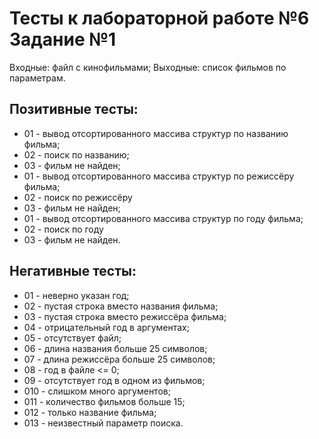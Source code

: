 # Тесты к лабораторной работе №6 Задание №1

Входные: файл с кинофильмами;
Выходные: список фильмов по параметрам.

## Позитивные тесты:

- 01 - вывод отсортированного массива структур по названию фильма;
- 02 - поиск по названию;
- 03 - фильм не найден;
- 01 - вывод отсортированного массива структур по режиссёру фильма;
- 02 - поиск по режиссёру
- 03 - фильм не найден;
- 01 - вывод отсортированного массива структур по году фильма;
- 02 - поиск по году
- 03 - фильм не найден.

## Негативные тесты:

- 01 - неверно указан год;
- 02 - пустая строка вместо названия фильма;
- 03 - пустая строка вместо режиссёра фильма;
- 04 - отрицательный год в аргументах;
- 05 - отсутствует файл;
- 06 - длина названия больше 25 символов;
- 07 - длина режиссёра больше 25 символов;
- 08 - год в файле <= 0;
- 09 - отсутствует год в одном из фильмов;
- 010 - слишком много аргументов;
- 011 - количество фильмов больше 15;
- 012 - только название фильма;
- 013 - неизвестный параметр поиска.